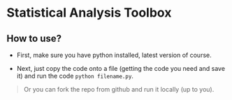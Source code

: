 # Statistical Analysis Toolbox
## How to use?
- First, make sure you have python installed, latest version of course.

- Next, just copy the code onto a file (getting the code you need and save it) and run the code ``python filename.py``.

> Or you can fork the repo from github and run it locally (up to you).
 
